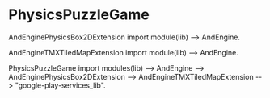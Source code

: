 # PhysicsPuzzleGame
<p>AndEnginePhysicsBox2DExtension import module(lib) --> AndEngine.</p>
<p>AndEngineTMXTiledMapExtension import module(lib) --> AndEngine.</p>
<p>PhysicsPuzzleGame import modules(lib) --> AndEngine --> AndEnginePhysicsBox2DExtension --> AndEngineTMXTiledMapExtension --> "google-play-services_lib".</p>
